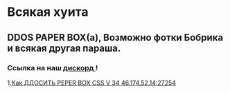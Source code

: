 <DOCTYPE html>
<html>
<head>
<title> UH</title>
</head>
<body>
          <h1> Всякая хуита </h1>
      <h2>DDOS PAPER BOX(а), Возможно фотки Бобрика и всякая другая параша.</h2>
    <h3>Ссылка на наш <a href= "https://discordapp.com/invite/djhDbcS"> дискорд </a>!</h3>    
1.<a href="princephobos.github.io">Как ДДОСИТЬ PEPER BOX CSS V 34 46.174.52.14:27254</a>                
</body>
</html>
